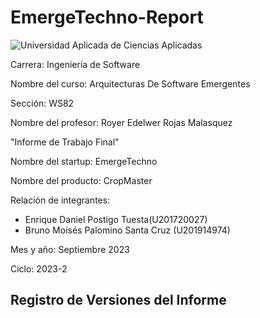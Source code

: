 # EmergeTechno-Report
 ![Universidad Aplicada de Ciencias Aplicadas](https://upload.wikimedia.org/wikipedia/commons/f/fc/UPC_logo_transparente.png)
 
 Carrera: Ingeniería de Software

Nombre del curso: Arquitecturas De Software Emergentes

Sección: WS82

Nombre del profesor: Royer Edelwer Rojas Malasquez

"Informe de Trabajo Final"

Nombre del startup: EmergeTechno

Nombre del producto: CropMaster

Relación de integrantes:

-   Enrique Daniel Postigo Tuesta(U201720027)
-   Bruno Moisés Palomino Santa Cruz (U201914974)


Mes y año: Septiembre 2023

Ciclo: 2023-2

## Registro de Versiones del Informe



<!--stackedit_data:
eyJoaXN0b3J5IjpbLTg3NzQ5MjU1NCwxNzg4OTY0Mzk1LC0yMj
M1NDQ1OTcsMzkwMzE2MDUxLDgyNTg1OTY2Ml19
-->